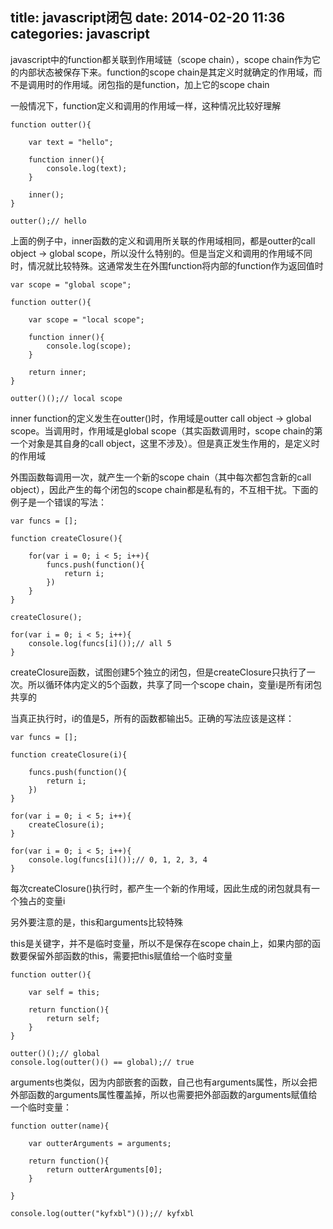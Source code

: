 title: javascript闭包
date: 2014-02-20 11:36
categories: javascript
---
javascript中的function都关联到作用域链（scope chain），scope chain作为它的内部状态被保存下来。function的scope chain是其定义时就确定的作用域，而不是调用时的作用域。闭包指的是function，加上它的scope chain
<!--more-->

一般情况下，function定义和调用的作用域一样，这种情况比较好理解
```
function outter(){

    var text = "hello";

    function inner(){
        console.log(text);
    }

    inner();
}

outter();// hello
```

上面的例子中，inner函数的定义和调用所关联的作用域相同，都是outter的call object -> global scope，所以没什么特别的。但是当定义和调用的作用域不同时，情况就比较特殊。这通常发生在外围function将内部的function作为返回值时
```
var scope = "global scope";

function outter(){

    var scope = "local scope";

    function inner(){
        console.log(scope);
    }

    return inner;
}

outter()();// local scope
```

inner function的定义发生在outter()时，作用域是outter call object -> global scope。当调用时，作用域是global scope（其实函数调用时，scope chain的第一个对象是其自身的call object，这里不涉及）。但是真正发生作用的，是定义时的作用域

外围函数每调用一次，就产生一个新的scope chain（其中每次都包含新的call object），因此产生的每个闭包的scope chain都是私有的，不互相干扰。下面的例子是一个错误的写法：

```
var funcs = [];

function createClosure(){

    for(var i = 0; i < 5; i++){
        funcs.push(function(){
            return i;
        })
    }
}

createClosure();

for(var i = 0; i < 5; i++){
    console.log(funcs[i]());// all 5
}
```

createClosure函数，试图创建5个独立的闭包，但是createClosure只执行了一次。所以循环体内定义的5个函数，共享了同一个scope chain，变量i是所有闭包共享的

当真正执行时，i的值是5，所有的函数都输出5。正确的写法应该是这样：

```
var funcs = [];

function createClosure(i){

    funcs.push(function(){
        return i;
    })
}

for(var i = 0; i < 5; i++){
    createClosure(i);
}

for(var i = 0; i < 5; i++){
    console.log(funcs[i]());// 0, 1, 2, 3, 4
}
```

每次createClosure()执行时，都产生一个新的作用域，因此生成的闭包就具有一个独占的变量i

另外要注意的是，this和arguments比较特殊

this是关键字，并不是临时变量，所以不是保存在scope chain上，如果内部的函数要保留外部函数的this，需要把this赋值给一个临时变量

```
function outter(){

    var self = this;

    return function(){
        return self;
    }
}

outter()();// global
console.log(outter()() == global);// true
```

arguments也类似，因为内部嵌套的函数，自己也有arguments属性，所以会把外部函数的arguments属性覆盖掉，所以也需要把外部函数的arguments赋值给一个临时变量：
```
function outter(name){

    var outterArguments = arguments;

    return function(){
        return outterArguments[0];
    }

}

console.log(outter("kyfxbl")());// kyfxbl
```